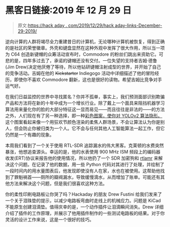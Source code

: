 # 黑客日链接:2019 年 12 月 29 日

> 原文:[https://hack aday . com/2019/12/29/hack aday-links-December-29-2019/](https://hackaday.com/2019/12/29/hackaday-links-december-29-2019/)

逆向计算的人群将竭尽全力重建昔日的计算机，无论哪种计算机被恢复，得到正确的是社区的荣誉徽章。外壳和键盘显然在这种外观中发挥了很大作用，所以当一项为 C64 创造新键帽的众筹活动宣布时，Commodore 的粉丝们跳出来资助它。可悲的是，四年多过去了，承诺的键帽还没有交付。一位失望的支持者吉姆·德鲁(Jim Drew)决定他厌倦了等待，所以他钻研键帽注射成型的世界，并开始了自己的竞争活动。吉姆在他的 ~~Kickstarter~~ Indiegogo 活动中详细描述了他的冒险经历，即使你不喜欢 Commodore 翻新，这也是很好的读物。希望吉姆比竞争对手运气好。

在我们日益监控的世界中寻找匿名？你并不孤单，事实上，我们预测面部识别欺骗产品和方法将在新的十年中成为一个增长行业。除了戴上一个面具来阻挡机器学习算法用来量化你的脸的大部分特征这一显而易见——而且往往是非法的——的方法之外，人们现在有了另一种选择，即一种[彩色图案，使你对 YOLOv2 算法隐形。](https://www.theverge.com/2019/4/23/18512472/fool-ai-surveillance-adversarial-example-yolov2-person-detection)这个图案看起来像一个用狂欢节颜色渲染的柔焦人群场景，不会让算法认为你是别人，但会防止你被归类为一个人。它不会与任何其他人工智能算法一起工作，但它仍然是一个有趣的现象。

本周我们看到了一个关于使用 RTL-SDR 追踪漏水的伟大黑客。克莱顿的水费突然暴涨，他想追查源头。幸运的是，他的水表使用 900 MHz ISM 频段上的编码器收发(ERT)协议来报告他的使用情况，所以他扔了一个 SDR 加密狗和 [rtlamr](https://github.com/bemasher/rtlamr) 来解决这个问题。在记录了他的数据，用一些 Python 代码对其进行了处理，并绘制了一段时间内的用水量图表后，他发现即使没有人在家，水也在被使用。这帮助他找到了罪魁祸首——厕所的瓣阀漏水，导致缓慢滴水，从而增加了账单。可能还有其他方法来解决这个问题，但是我们很喜欢这种方法。

你的柔性印刷电路板让你哭了吗？Hackaday 的朋友 Drew Fustini 给我们发来了一个关于泪珠垫的提示，以减少电路板弯曲时走线上的机械应力。问题是 KiCad 不能原生创建泪滴垫。值得庆幸的是，一个动作插件让泪滴瞬间消失。Drew 详细介绍了插件的工作原理，并展示了他用插件制作的一些测试电路板的结果。对于你灵活的设计工作来说，这是一个很好的技巧。